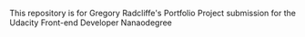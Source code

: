 This repository is for Gregory Radcliffe's Portfolio Project submission for the Udacity Front-end Developer Nanaodegree